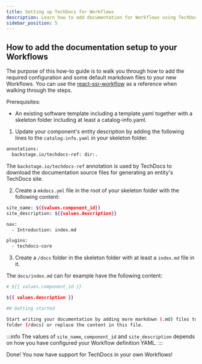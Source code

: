 ```yaml
---
title: Setting up TechDocs for Workflows
description: Learn how to add documentation for Workflows using TechDocs.
sidebar_position: 5
---
```


## How to add the documentation setup to your Workflows

The purpose of this how-to guide is to walk you through how to add the required configuration and some default markdown files to your new Workflows. You can use the [react-ssr-workflow](https://github.com/backstage/software-templates/tree/main/scaffolder-templates/react-ssr-template) as a reference when walking through the steps.

Prerequisites:

- An existing software template including a template.yaml together with a skeleton folder including at least a catalog-info.yaml.

1. Update your component's entity description by adding the following lines to the `catalog-info.yaml` in your skeleton folder.

```sh
annotations:
  backstage.io/techdocs-ref: dir:.
```
The `backstage.io/techdocs-ref` annotation is used by TechDocs to download the documentation source files for generating an entity's TechDocs site.

2. Create a `mkdocs.yml` file in the root of your skeleton folder with the following content:

```sh
site_name: ${{values.component_id}}
site_description: ${{values.description}}

nav:
  - Introduction: index.md

plugins:
  - techdocs-core
```

3. Create a `/docs` folder in the skeleton folder with at least a `index.md` file in it.

The `docs/index.md` can for example have the following content:

```sh
# ${{ values.component_id }}

${{ values.description }}

## Getting started

Start writing your documentation by adding more markdown (.md) files to this
folder (/docs) or replace the content in this file.
```

:::info
The values of `site_name`, `component_id` and `site_description` depends on how you have configured your Workflow definition YAML.
:::

Done! You now have support for TechDocs in your own Workflows!
 